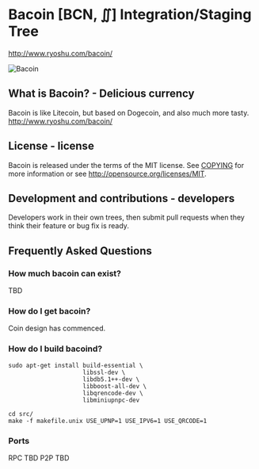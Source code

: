 # Bacoin [BCN, ∬] Integration/Staging Tree
http://www.ryoshu.com/bacoin/

![Bacoin](http://www.ryoshu.com/wp-content/uploads/2014/03/1995_China_1oz_Gold_Pig_coin.jpg)

## What is Bacoin? - Delicious currency
Bacoin is like Litecoin, but based on Dogecoin, and also much more tasty.
http://www.ryoshu.com/bacoin/

## License - license
Bacoin is released under the terms of the MIT license. See [COPYING](COPYING)
for more information or see http://opensource.org/licenses/MIT.

## Development and contributions - developers
Developers work in their own trees, then submit pull requests when they think
their feature or bug fix is ready.

## Frequently Asked Questions

### How much bacoin can exist?
TBD

### How do I get bacoin?
Coin design has commenced.

### How do I build bacoind?

    sudo apt-get install build-essential \
                         libssl-dev \
                         libdb5.1++-dev \
                         libboost-all-dev \
                         libqrencode-dev \
                         libminiupnpc-dev

    cd src/
    make -f makefile.unix USE_UPNP=1 USE_IPV6=1 USE_QRCODE=1

### Ports
RPC TBD
P2P TBD
